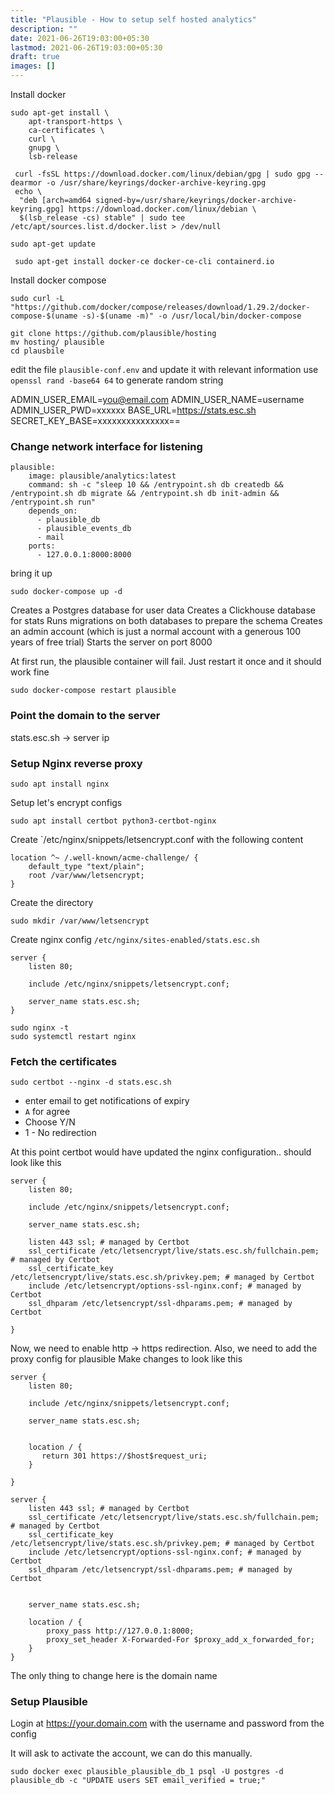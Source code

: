 ```yaml
---
title: "Plausible - How to setup self hosted analytics"
description: ""
date: 2021-06-26T19:03:00+05:30
lastmod: 2021-06-26T19:03:00+05:30
draft: true
images: []
---
```


Install docker

```
sudo apt-get install \
    apt-transport-https \
    ca-certificates \
    curl \
    gnupg \
    lsb-release

 curl -fsSL https://download.docker.com/linux/debian/gpg | sudo gpg --dearmor -o /usr/share/keyrings/docker-archive-keyring.gpg
 echo \
  "deb [arch=amd64 signed-by=/usr/share/keyrings/docker-archive-keyring.gpg] https://download.docker.com/linux/debian \
  $(lsb_release -cs) stable" | sudo tee /etc/apt/sources.list.d/docker.list > /dev/null

sudo apt-get update

 sudo apt-get install docker-ce docker-ce-cli containerd.io
```

Install docker compose
```
sudo curl -L "https://github.com/docker/compose/releases/download/1.29.2/docker-compose-$(uname -s)-$(uname -m)" -o /usr/local/bin/docker-compose
```


```
git clone https://github.com/plausible/hosting
mv hosting/ plausible
cd plausbile

```


edit the file `plausible-conf.env` and update it with relevant information
use `openssl rand -base64 64` to generate random string


ADMIN_USER_EMAIL=you@email.com
ADMIN_USER_NAME=username
ADMIN_USER_PWD=xxxxxx
BASE_URL=https://stats.esc.sh
SECRET_KEY_BASE=xxxxxxxxxxxxxxx==



### Change network interface for listening

```
plausible:
    image: plausible/analytics:latest
    command: sh -c "sleep 10 && /entrypoint.sh db createdb && /entrypoint.sh db migrate && /entrypoint.sh db init-admin && /entrypoint.sh run"
    depends_on:
      - plausible_db
      - plausible_events_db
      - mail
    ports:
      - 127.0.0.1:8000:8000
```

bring it up

```
sudo docker-compose up -d
```

Creates a Postgres database for user data
Creates a Clickhouse database for stats
Runs migrations on both databases to prepare the schema
Creates an admin account (which is just a normal account with a generous 100 years of free trial)
Starts the server on port 8000


At first run, the plausible container will fail. Just restart it once and it should work fine
```
sudo docker-compose restart plausible
```




### Point the domain to the server

stats.esc.sh -> server ip


### Setup Nginx reverse proxy

```
sudo apt install nginx
```

Setup let's encrypt configs

```
sudo apt install certbot python3-certbot-nginx
```

Create `/etc/nginx/snippets/letsencrypt.conf with the following content
```
location ^~ /.well-known/acme-challenge/ {
    default_type "text/plain";
    root /var/www/letsencrypt;
}
```
Create the directory
```
sudo mkdir /var/www/letsencrypt
```


Create nginx config `/etc/nginx/sites-enabled/stats.esc.sh`

```
server {
    listen 80;

    include /etc/nginx/snippets/letsencrypt.conf;

    server_name stats.esc.sh;
}
```

```
sudo nginx -t
sudo systemctl restart nginx
```

### Fetch the certificates

```
sudo certbot --nginx -d stats.esc.sh
```

- enter email to get notifications of expiry
- `A` for agree
- Choose Y/N
- 1 - No redirection


At this point certbot would have updated the nginx configuration.. should look like this

```
server {
    listen 80;

    include /etc/nginx/snippets/letsencrypt.conf;

    server_name stats.esc.sh;

    listen 443 ssl; # managed by Certbot
    ssl_certificate /etc/letsencrypt/live/stats.esc.sh/fullchain.pem; # managed by Certbot
    ssl_certificate_key /etc/letsencrypt/live/stats.esc.sh/privkey.pem; # managed by Certbot
    include /etc/letsencrypt/options-ssl-nginx.conf; # managed by Certbot
    ssl_dhparam /etc/letsencrypt/ssl-dhparams.pem; # managed by Certbot

}
```

Now, we need to enable http -> https redirection. Also, we need to add the proxy config for plausible
Make changes to look like this

```
server {
    listen 80;

    include /etc/nginx/snippets/letsencrypt.conf;

    server_name stats.esc.sh;


    location / {
       return 301 https://$host$request_uri;
    }

}

server {
    listen 443 ssl; # managed by Certbot
    ssl_certificate /etc/letsencrypt/live/stats.esc.sh/fullchain.pem; # managed by Certbot
    ssl_certificate_key /etc/letsencrypt/live/stats.esc.sh/privkey.pem; # managed by Certbot
    include /etc/letsencrypt/options-ssl-nginx.conf; # managed by Certbot
    ssl_dhparam /etc/letsencrypt/ssl-dhparams.pem; # managed by Certbot


    server_name stats.esc.sh;

    location / {
        proxy_pass http://127.0.0.1:8000;
        proxy_set_header X-Forwarded-For $proxy_add_x_forwarded_for;
    }
}
```

The only thing to change here is the domain name


### Setup Plausible

Login at https://your.domain.com with the username and password from the config

It will ask to activate the account, we can do this manually.

```
sudo docker exec plausible_plausible_db_1 psql -U postgres -d plausible_db -c "UPDATE users SET email_verified = true;"
```